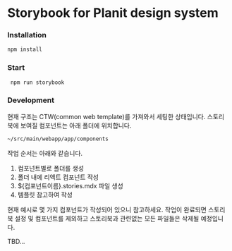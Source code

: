 # Storybook for Planit design system

### Installation

```bash
npm install 
```

### Start

```bash
 npm run storybook
```

### Development

현재 구조는 CTW(common web template)를 가져와서 세팅한 상태입니다. 스토리북에 보여질 컴포넌트는 아래 폴더에 위치합니다.

```bash
~/src/main/webapp/app/components
```

작업 순서는 아래와 같습니다.

1. 컴포넌트별로 폴더를 생성
2. 폴더 내에 리액트 컴포넌트 작성
3. ${컴포넌트이름}.stories.mdx 파일 생성
4. 템플릿 참고하여 작성

현재 예시로 몇 가지 컴포넌트가 작성되어 있으니 참고하세요. 작업이 완료되면 스토리북 설정 및 컴포넌트를 제외하고 스토리북과 관련없는 모든 파일들은 삭제될 예정입니다.

TBD...
